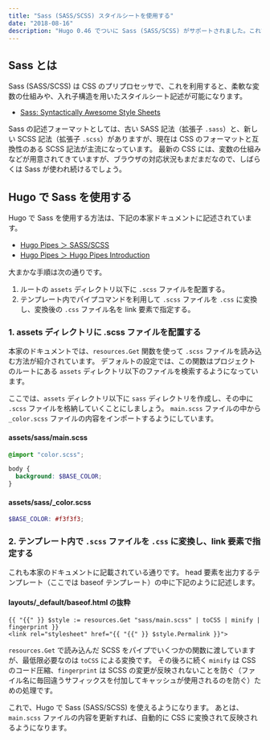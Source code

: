 ```yaml
---
title: "Sass (SASS/SCSS) スタイルシートを使用する"
date: "2018-08-16"
description: "Hugo 0.46 でついに Sass (SASS/SCSS) がサポートされました。これで、スタイルシートを効率的に記述できるようになります。"
---
```


Sass とは
---

Sass (SASS/SCSS) は CSS のプリプロセッサで、これを利用すると、柔軟な変数の仕組みや、入れ子構造を用いたスタイルシート記述が可能になります。

- [Sass: Syntactically Awesome Style Sheets](https://sass-lang.com/)

Sass の記述フォーマットとしては、古い SASS 記法（拡張子 `.sass`）と、新しい SCSS 記法（拡張子 `.scss`）がありますが、現在は CSS のフォーマットと互換性のある SCSS 記法が主流になっています。
最新の CSS には、変数の仕組みなどが用意されてきていますが、ブラウザの対応状況もまだまだなので、しばらくは Sass が使われ続けるでしょう。


Hugo で Sass を使用する
----

Hugo で Sass を使用する方法は、下記の本家ドキュメントに記述されています。

- [Hugo Pipes ＞ SASS/SCSS](https://gohugo.io/hugo-pipes/scss-sass/)
- [Hugo Pipes ＞ Hugo Pipes Introduction](https://gohugo.io/hugo-pipes/introduction/)

大まかな手順は次の通りです。

1. ルートの `assets` ディレクトリ以下に `.scss` ファイルを配置する。
2. テンプレート内でパイプコマンドを利用して `.scss` ファイルを `.css` に変換し、変換後の `.css` ファイル名を link 要素で指定する。

### 1. assets ディレクトリに .scss ファイルを配置する

本家のドキュメントでは、`resources.Get` 関数を使って `.scss` ファイルを読み込む方法が紹介されています。
デフォルトの設定では、この関数はプロジェクトのルートにある `assets` ディレクトリ以下のファイルを検索するようになっています。

ここでは、`assets` ディレクトリ以下に `sass` ディレクトリを作成し、その中に `.scss` ファイルを格納していくことにしましょう。
`main.scss` ファイルの中から `_color.scss` ファイルの内容をインポートするようにしています。

#### assets/sass/main.scss

~~~ scss
@import "color.scss";

body {
  background: $BASE_COLOR;
}
~~~

#### assets/sass/_color.scss

~~~ scss
$BASE_COLOR: #f3f3f3;
~~~


### 2. テンプレート内で `.scss` ファイルを `.css` に変換し、link 要素で指定する

これも本家のドキュメントに記載されている通りです。
head 要素を出力するテンプレート（ここでは baseof テンプレート）の中に下記のように記述します。

#### layouts/_default/baseof.html の抜粋

~~~
{{ "{{" }} $style := resources.Get "sass/main.scss" | toCSS | minify | fingerprint }}
<link rel="stylesheet" href="{{ "{{" }} $style.Permalink }}">
~~~

`resources.Get` で読み込んだ SCSS をパイプでいくつかの関数に渡していますが、最低限必要なのは `toCSS` による変換です。
その後ろに続く `minify` は CSS のコード圧縮、`fingerprint` は SCSS の変更が反映されないことを防ぐ（ファイル名に毎回違うサフィックスを付加してキャッシュが使用されるのを防ぐ）ための処理です。

これで、Hugo で Sass (SASS/SCSS) を使えるようになります。
あとは、`main.scss` ファイルの内容を更新すれば、自動的に CSS に変換されて反映されるようになります。

